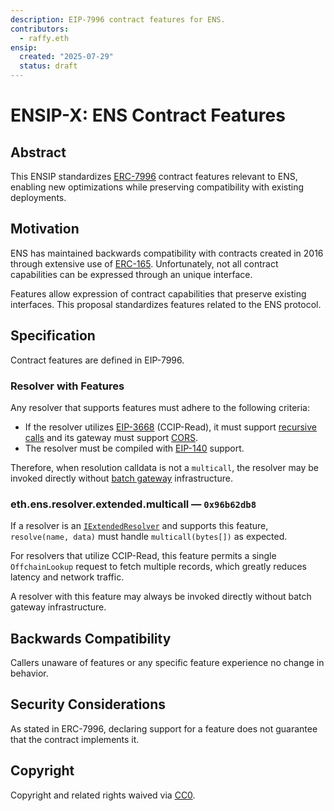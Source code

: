 ```yaml
---
description: EIP-7996 contract features for ENS.
contributors:
  - raffy.eth
ensip:
  created: "2025-07-29"
  status: draft
---
```


# ENSIP-X: ENS Contract Features

## Abstract

This ENSIP standardizes [ERC-7996](https://eips.ethereum.org/EIPS/eip-x) contract features relevant to ENS, enabling new optimizations while preserving compatibility with existing deployments.

## Motivation

ENS has maintained backwards compatibility with contracts created in 2016 through extensive use of [ERC-165](https://eips.ethereum.org/EIPS/eip-165).  Unfortunately, not all contract capabilities can be expressed through an unique interface.

Features allow expression of contract capabilities that preserve existing interfaces. This proposal standardizes features related to the ENS protocol.

## Specification

Contract features are defined in EIP-7996.

### Resolver with Features

Any resolver that supports features must adhere to the following criteria:

* If the resolver utilizes [EIP-3668](https://eips.ethereum.org/EIPS/eip-3668) (CCIP-Read), it must support [recursive calls](https://eips.ethereum.org/EIPS/eip-3668#recursive-calls-in-ccip-aware-contracts) and its gateway must support [CORS](https://developer.mozilla.org/en-US/docs/Web/HTTP/Guides/CORS).
* The resolver must be compiled with [EIP-140](https://eips.ethereum.org/EIPS/eip-140) support.

Therefore, when resolution calldata is not a `multicall`, the resolver may be invoked directly without [batch gateway](./21) infrastructure.

### <a name="eth.ens.resolver.extended.multicall">eth.ens.resolver.extended.multicall &mdash; `0x96b62db8`</a>

If a resolver is an [`IExtendedResolver`](./10) and supports this feature, `resolve(name, data)` must handle `multicall(bytes[])` as expected.

For resolvers that utilize CCIP-Read, this feature permits a single `OffchainLookup` request to fetch multiple records, which greatly reduces latency and network traffic.

A resolver with this feature may always be invoked directly without batch gateway infrastructure.

## Backwards Compatibility

Callers unaware of features or any specific feature experience no change in behavior.

## Security Considerations

As stated in ERC-7996, declaring support for a feature does not guarantee that the contract implements it.

## Copyright

Copyright and related rights waived via [CC0](https://creativecommons.org/publicdomain/zero/1.0/).

